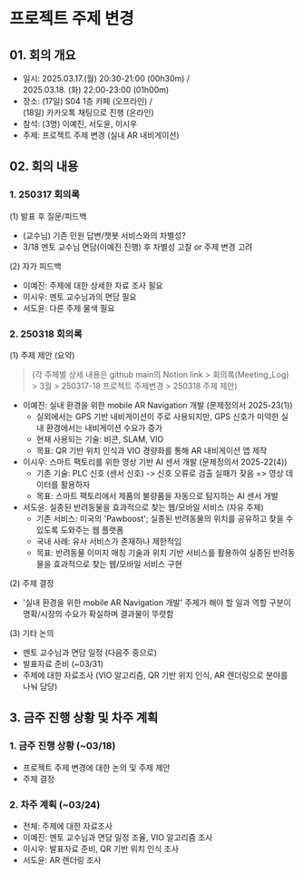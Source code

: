 # 프로젝트 주제 변경
## 01. 회의 개요
- 일시: 2025.03.17.(월) 20:30-21:00 (00h30m) /   
2025.03.18. (화) 22:00-23:00 (01h00m)
- 장소: (17일) S04 1층 카페 (오프라인) /    
(18일) 카카오톡 채팅으로 진행 (온라인)
- 참석: (3명) 이예진, 서도윤, 이시우
- 주제: 프로젝트 주제 변경 (실내 AR 내비게이션)

## 02. 회의 내용
### 1. 250317 회의록
(1) 발표 후 질문/피드백
- (교수님) 기존 민원 답변/챗봇 서비스와의 차별성?
- 3/18 멘토 교수님 면담(이예진 진행) 후 차별성 고찰 or 주제 변경 고려

(2) 자가 피드백
- 이예진: 주제에 대한 상세한 자료 조사 필요
- 이시우: 멘토 교수님과의 면담 필요
- 서도윤: 다른 주제 물색 필요

### 2. 250318 회의록
(1) 주제 제안 (요약)   
> (각 주제별 상세 내용은 github main의 Notion link > 회의록(Meeting_Log) > 3월 > 250317-18 프로젝트 주제변경 > 250318 주제 제안)
- 이예진: 실내 환경을 위한 mobile AR Navigation 개발 (문제정의서 2025-23(1))
  - 실외에서는 GPS 기반 내비게이션이 주로 사용되지만, GPS 신호가 미약한 실내 환경에서는 내비게이션 수요가 증가
  - 현재 사용되는 기술: 비콘, SLAM, VIO
  - 목표: QR 기반 위치 인식과 VIO 경량화를 통해 AR 내비게이션 앱 제작   
- 이시우: 스마트 팩토리를 위한 영상 기반 AI 센서 개발 (문제정의서 2025-22(4))
  - 기존 기술: PLC 신호 (센서 신호) -> 신호 오류로 검출 실패가 잦음 => 영상 데이터를 활용하자
  - 목표: 스마트 팩토리에서 제품의 불량품을 자동으로 탐지하는 AI 센서 개발
- 서도윤: 실종된 반려동물을 효과적으로 찾는 웹/모바일 서비스 (자유 주제)
  - 기존 서비스: 미국의 'Pawboost'; 실종된 반려동물의 위치를 공유하고 찾을 수 있도록 도와주는 웹 플랫폼
  - 국내 사례: 유사 서비스가 존재하나 제한적임
  - 목표: 반려동물 이미지 매칭 기술과 위치 기반 서비스를 활용하여 실종된 반려동물을 효과적으로 찾는 웹/모바일 서비스 구현

(2) 주제 결정
- '실내 환경을 위한 mobile AR Navigation 개발' 주제가 해야 할 일과 역할 구분이 명확/시장의 수요가 확실하며 결과물이 뚜렷함

(3) 기타 논의
- 멘토 교수님과 면담 일정 (다음주 중으로)
- 발표자료 준비 (~03/31)
- 주제에 대한 자료조사 (VIO 알고리즘, QR 기반 위치 인식, AR 렌더링으로 분야를 나눠 담당)

## 3. 금주 진행 상황 및 차주 계획
### 1. 금주 진행 상황 (~03/18)
- 프로젝트 주제 변경에 대한 논의 및 주제 제안
- 주제 결정

### 2. 차주 계획 (~03/24)
- 전체: 주제에 대한 자료조사
- 이예진: 멘토 교수님과 면담 일정 조율, VIO 알고리즘 조사
- 이시우: 발표자료 준비, QR 기반 위치 인식 조사
- 서도윤: AR 렌더링 조사
